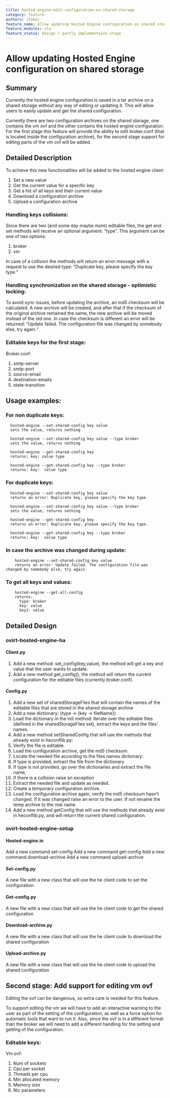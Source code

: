 ```yaml
---
title: hosted-engine-edit-configuration-on-shared-storage
category: feature
authors: jtokar
feature_name: Allow updating Hosted Engine configuration on shared storage
feature_modules: sla
feature_status: Design / partly implementaion stage
---
```


# Allow updating Hosted Engine configuration on shared storage

## Summary
Currently the hosted engine configuration is saved in a tar archive on a shared storage without any way of editing or updating it. This will allow users to easily update and get the shared configuration. 

Currently there are two configuration archives on the shared storage, one contains the vm ovf and the other contains the hosted engine configuration.
For the first stage this feature will provide the ability to edit broker.conf (that is located inside the configuration archive), for the second stage support for editing parts of the vm ovf will be added.

## Detailed Description
To achieve this new functionalities will be added to the hosted engine client:

 1. Set a new value
 2. Get the current value for a specific key
 3. Get a list of all keys and their current value
 4. Download a configuration archive
 5. Upload a configuration archive

### Handling keys collisions:
Since there are two (and some day maybe more) editable files, the get and set methods will receive an optional argument: “type”.
This argument can be one of two options:

1.  broker
2.  vm

In case of a collision the methods will return an error message with a request to use the desired type: “Duplicate key, please specify the key type.”


### Handling synchronization on the shared storage - optimistic locking:
To avoid sync issues, before updating the archive, an md5 checksum will be calculated. A new archive will be created, and after that if the checksum of the original archive remained the same, the new archive will be moved instead of the old one.
In case the checksum is different an error will be returned: “Update failed. The configuration file was changed by somebody else, try again.“


### Editable keys for the first stage:
Broker.conf:

 1.  smtp-server
 2.  smtp-port
 3.  source-email
 4.  destination-emails
 5.  state-transition

## Usage examples:

### For non duplicate keys:
      hosted-engine --set-shared-config key value
      sets the value, returns nothing

      hosted-engine --set-shared-config key value --type broker
      sets the value, returns nothing
  
      hosted-engine --get-shared-config key
      returns: key: value type

      hosted-engine --get-shared-config key --type broker
      returns: key:  value type

### For duplicate keys:
      hosted-engine --set-shared-config key value
      returns an error: Duplicate key, please specify the key type.

      hosted-engine --set-shared-config key value --type broker
      sets the value, returns nothing

      hosted-engine --get-shared-config key
      returns an error: Duplicate key, please specify the key type.

      hosted-engine --get-shared-config key --type broker
      returns: key:  value type

### In case the archive was changed during update:
        hosted-engine --set-shared-config key value
        returns an error: Update failed. The configuration file was changed by somebody else, try again.

### To get all keys and values:
        hosted-engine --get-all-config
        returns:
          type: broker  
          key: value
          key2: value

## Detailed Design

### ovirt-hosted-engine-ha

#### Client.py

1. Add a new method: set_config(key,value), the method will get a key and value that the user wants to update.
2. Add a new method get_config(), the method will return the current configuration for the editable files (currently broker.conf).

#### Config.py

1. Add a new set of sharedStorageFiles that will contain the names of the editable files that are stored in the shared storage archive
2. Add a new dictionary: {type -> {key -> fileName}}
3. Load the dictionary in the init method:
  Iterate over the editable files (defined in the sharedStorageFiles set), extract the keys and the files’ names.
4. Add a new method setSharedConfig that will use the methods that already exist in  heconflib.py:
 1. Verify the file is editable.
 2. Load the configuration archive, get the md5 checksum.
 3. Locate the needed file according to the files names dictionary:
 4. If type is provided, extract the file from the dictionary
 5. If type is not provided, go over the dictionaries and extract the file name,
 6. If there is a collision raise an exception
 7. Extract the needed file and update as needed.
 8. Create a temporary configuration archive.
 9. Load the configuration archive again, verify  the md5 checksum hasn’t changed. If it was changed raise an error to the user. If not rename the temp archive to the real name.
5. Add a new method getConfig that will use the methods that already exist in  heconflib.py, and will return the current shared configuration.

### ovirt-hosted-engine-setup

#### Hosted-engine.in
Add a new command set-config
Add a new command get-config
Add a new command download-archive
Add a new command upload-archive

#### Set-config.py
A new file with a new class that will use the he client code to set the configuration.

#### Get-config.py
A new file with a new class that will use the he client code to get the shared configuration

#### Download-archive.py
A new file with a new class that will use the he client code to download the shared configuration

#### Upload-archive.py
A new file with a new class that will use the he client code to upload the shared configuration

## Second stage: Add support for editing vm ovf
Editing the ovf can be dangerous, so extra care is needed for this feature.

To support editing the vm we will have to add an interactive warning to the user as part of the setting of the configuration, as well as a force option for automatic tools that want to run it.
Also, since the ovf is in a different format than the broker we will need to add a different handling for the setting and getting of the configuration.

### Editable keys:
Vm ovf:

 1. Num of sockets
 2. Cpu per socket
 3. Threads per cpu
 4. Min allocated memory
 5. Memory size
 6. Nic parameters
